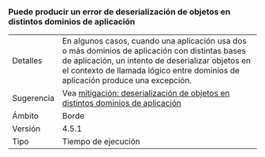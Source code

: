 ### <a name="deserialization-of-objects-across-appdomains-can-fail"></a>Puede producir un error de deserialización de objetos en distintos dominios de aplicación

|   |   |
|---|---|
|Detalles|En algunos casos, cuando una aplicación usa dos o más dominios de aplicación con distintas bases de aplicación, un intento de deserializar objetos en el contexto de llamada lógico entre dominios de aplicación produce una excepción.|
|Sugerencia|Vea [mitigación: deserialización de objetos en distintos dominios de aplicación](~/docs/framework/migration-guide/mitigation-deserialization-of-objects-across-app-domains.md)|
|Ámbito|Borde|
|Versión|4.5.1|
|Tipo|Tiempo de ejecución|

